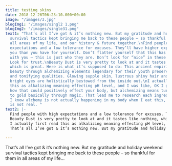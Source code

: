 ```yaml
---
title: testing skins
date: 2018-12-26T06:23:10.000+00:00
image: "/images/3.jpg"
blogImg1: "/images/singl2 1.png"
blogImg2: "/images/single31.png"
text1: "That’s all I’ve got & it’s nothing new. But my gratitude and holiday weekend
  survival tactics kept bringing me back to these people – so thankful for them in
  all areas of my life, and our history & future together.\nFind people with high
  expectations and a low tolerance for excuses. They’ll have higher expectations for
  you than you have for yourself. Don’t flatter yourself that this has much to do
  with you – this is just who they are. Don’t look for “nice” in these relationships.
  Look for trust.\nBeauty Dust is very pretty to look at and it tastes like nothing,
  which is great. Here is what it’s supposed to do: This ancient empiric formula expands
  beauty through alchemizing elements legendary for their youth preserving, fortifying
  and tonifying qualities. Glowing supple skin, lustrous shiny hair and twinkling
  bright eyes are holistically bestowed from the inside out.\nI actually first read
  this as alkalizing meaning effecting pH level, and I was like, OK I guess I understand
  how that could positively effect your body, but alchemizing means turning elements
  to gold basically through magic. That lead me to research each ingredient because
  I know alchemy is not actually happening in my body when I eat this, since alchemy
  is not real. "
text2: |-
  Find people with high expectations and a low tolerance for excuses. They’ll have higher expectations for you than you have for yourself. Don’t flatter yourself that this has much to do with you – this is just who they are. Don’t look for “nice” in these relationships. Look for trust.
  Beauty Dust is very pretty to look at and it tastes like nothing, which is great. Here is what it’s supposed to do: This ancient empiric formula expands beauty through alchemizing elements legendary for their youth preserving, fortifying and tonifying qualities. Glowing supple skin, lustrous shiny hair and twinkling bright eyes are holistically bestowed from the inside out.
  I actually first read this as alkalizing meaning effecting pH level, and I was like, OK I guess I understand how that could positively effect your body, but alchemizing means turning elements to gold basically through magic. That lead me to research each ingredient because I know alchemy is not actually happening in my body when I eat this, since alchemy is not real.
  That’s all I’ve got & it’s nothing new. But my gratitude and holiday weekend survival tactics kept bringing me back to these people – so thankful for them in all areas of my life, and our history & future together.

---
```

That’s all I’ve got & it’s nothing new. But my gratitude and holiday weekend survival tactics kept bringing me back to these people – so thankful for them in all areas of my life...